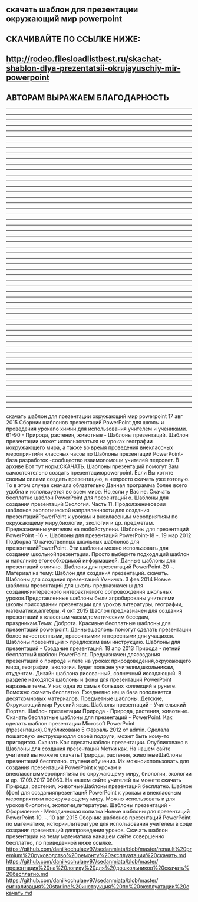 скачать шаблон для презентации окружающий мир powerpoint
--------------------------------------------------
СКАЧИВАЙТЕ ПО ССЫЛКЕ НИЖЕ:
--------------------------------------------------
http://rodeo.filesloadlistbest.ru/skachat-shablon-dlya-prezentatsii-okrujayuschiy-mir-powerpoint
--------------------------------------------------
АВТОРАМ ВЫРАЖАЕМ БЛАГОДАРНОСТЬ
--------------------------------------------------
--------------------------------------------------
--------------------------------------------------
--------------------------------------------------
--------------------------------------------------
--------------------------------------------------
--------------------------------------------------
--------------------------------------------------
--------------------------------------------------
--------------------------------------------------
--------------------------------------------------
--------------------------------------------------
--------------------------------------------------
--------------------------------------------------
--------------------------------------------------
--------------------------------------------------
--------------------------------------------------
--------------------------------------------------
--------------------------------------------------
--------------------------------------------------
--------------------------------------------------
--------------------------------------------------
--------------------------------------------------
--------------------------------------------------
--------------------------------------------------
--------------------------------------------------
--------------------------------------------------
--------------------------------------------------
--------------------------------------------------
--------------------------------------------------
--------------------------------------------------
--------------------------------------------------
--------------------------------------------------
--------------------------------------------------
--------------------------------------------------
--------------------------------------------------
--------------------------------------------------
--------------------------------------------------
--------------------------------------------------
--------------------------------------------------
--------------------------------------------------
--------------------------------------------------
--------------------------------------------------
--------------------------------------------------
--------------------------------------------------
--------------------------------------------------
--------------------------------------------------
--------------------------------------------------
--------------------------------------------------
--------------------------------------------------
--------------------------------------------------
--------------------------------------------------
--------------------------------------------------
--------------------------------------------------
--------------------------------------------------
--------------------------------------------------
скачать шаблон для презентации окружающий мир powerpoint 17 авг 2015  Сборник шаблонов презентаций PowerPoint для школы и проведения урокапо химии для использования учителем и учениками. 61-90 - Природа, растения, животные - Шаблоны презентаций. Шаблон презентации может использоваться на уроках географии иокружающего мира, а также во время проведения внеклассных мероприятийи классных часов по  Шаблоны презентаций PowerPoint- база разработок -сообщество взаимопомощи учителей педсовет. В архиве  Вот тут норм:СКАЧАТЬ. Шаблоны презентаций помогут Вам самостоятельно создать презентациюpowerpoint.  Если Вы хотите своими силами создать презентацию, а непросто скачать уже готовую. То в этом случае сначала обязательно Данная программа более всего удобна и используется во всем мире. Но,если у Вас не. Скачать бесплатно шаблон PowerPoint для презентаций о. Шаблоны для создания презентаций Экология. Часть 11. Продолжениесерии шаблонов экологической направленности для создания презентацийPowerPoint к урокам и внеклассным мероприятиям по окружающему миру,биологии, экологии и др. предметам. Предназначены учителям на любойступени. Шаблоны для презентаций PowerPoint -16 -. Шаблоны для презентаций PowerPoint-18 -. 19 мар 2012  Подборка 10 качественных школьных шаблонов для презентацийPowerPoint. Эти шаблоны можно использовать для создания школьнойпрезентации. Просто выберите подходящий шаблон и наполните егонеобходимой информацией. Данные шаблоны для презентаций отлично. Шаблоны для презентаций PowerPoint-20 -. Материал на тему: Шаблон для создания презентаций.  скачать. Шаблоны для создания презентаций  Умничка. 3 фев 2014  Новые шаблоны презентаций для школы предназначены для созданияинтересного интерактивного сопровождения школьных уроков.Представленные шаблоны были апробированы учителями школы присоздании презентации для уроков литературы, географии, математики,алгебры,
4 окт 2015  Шаблон предназначен для создания презентаций к классным часам,тематическим беседам, праздникам.Тема: Доброта. Красивые бесплатные шаблоны для презентаций powerpoint. Данныешаблоны помогут сделать презентации более качественными, красочнымии интересными для учащихся. Шаблоны презентаций > предложим вам инструкцию. Шаблоны для презентаций - Создание презентаций. 18 апр 2013  Природа - летний бесплатный шаблон PowerPoint. Предназначен длясоздания презентаций о природе и лете на уроках природоведения,окружающего мира, географии, экологии. Будет полезен учителям,школьникам, студентам. Дизайн шаблона рисованный, солнечный исоздающий. В разделе находятся шаблоны и фоны для презентаций PowerPoint наразные темы.  У нас одна из самых больших коллекций в рунете. Всможно скачать бесплатно. Ежедневно наша база пополняется десяткомновых материалов.  Предметные шаблоны.  Детские, Окружающий мир Русский язык. Шаблоны презентаций - Учительский Портал. Шаблон презентации Природа - Природа, растения, животные. Скачать бесплатные шаблоны для презентаций - PowerPoint. Как сделать шаблон презентации Microsoft PowerPoint (презентация).Опубликовано 5 Февраль 2012 от admin. Сделала пошаговую инструкциюдля своей подруги, может быть кому-то пригодится. Скачать  Как сделатьшаблон презентации. Опубликовано в Шаблоны для создания презентаций Метки как. На нашем сайте учителей вы можете скачать Природа, растения, животныеШаблоны презентаций бесплатно.  ступени обучения. Их можноиспользовать для создания презентаций PowerPoint к урокам и внеклассныммероприятиям по окружающему миру, биологии, экологии и др. 17.09.2017 06060. На нашем сайте учителей вы можете скачать Природа, растения, животныеШаблоны презентаций бесплатно.  Шаблон (фон) для созданияпрезентаций PowerPoint к урокам и внеклассным мероприятиям поокружающему миру. Можно использовать и для уроков биологии, экологии,литературы. Шаблоны презентаций - Оформление - Методическая копилка
Новые шаблоны для презентаций PowerPoint-10. -. 10 авг 2015  Сборник шаблонов презентаций PowerPoint по математике, истории,литературе для использования учителем в ходе создания презентаций дляпроведения уроков.  Скачать шаблон презентации на тему математика нанашем сайте совершенно бесплатно, по приведенной ниже ссылке.
https://github.com/danilkochulaev97/sedanmiata/blob/master/renault%20premium%20руководство%20ремонту%20эксплуатации%20скачать.md
https://github.com/danilkochulaev97/sedanmiata/blob/master/презентация%20на%20логику%20для%20дошкольников%20скачать%20бесплатно.md
https://github.com/danilkochulaev97/sedanmiata/blob/master/сигнализация%20starline%20инструкция%20по%20эксплуатации%20скачать.md